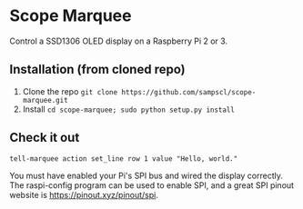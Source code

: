 # Scope Marquee

Control a SSD1306 OLED display on a Raspberry Pi 2 or 3.

## Installation (from cloned repo)

1. Clone the repo ```git clone https://github.com/sampscl/scope-marquee.git```
2. Install ```cd scope-marquee; sudo python setup.py install```

## Check it out

```tell-marquee action set_line row 1 value "Hello, world."```

You must have enabled your Pi's SPI bus and wired the display correctly. The
raspi-config program can be used to enable SPI, and a great SPI pinout website
is https://pinout.xyz/pinout/spi.
